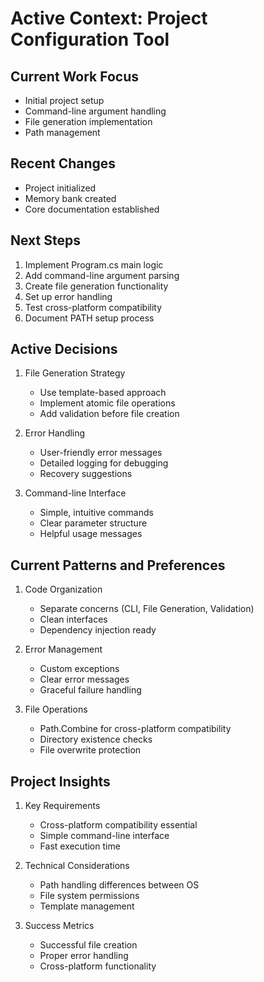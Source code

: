 # Active Context: Project Configuration Tool

## Current Work Focus
- Initial project setup
- Command-line argument handling
- File generation implementation
- Path management

## Recent Changes
- Project initialized
- Memory bank created
- Core documentation established

## Next Steps
1. Implement Program.cs main logic
2. Add command-line argument parsing
3. Create file generation functionality
4. Set up error handling
5. Test cross-platform compatibility
6. Document PATH setup process

## Active Decisions
1. File Generation Strategy
   - Use template-based approach
   - Implement atomic file operations
   - Add validation before file creation

2. Error Handling
   - User-friendly error messages
   - Detailed logging for debugging
   - Recovery suggestions

3. Command-line Interface
   - Simple, intuitive commands
   - Clear parameter structure
   - Helpful usage messages

## Current Patterns and Preferences
1. Code Organization
   - Separate concerns (CLI, File Generation, Validation)
   - Clean interfaces
   - Dependency injection ready

2. Error Management
   - Custom exceptions
   - Clear error messages
   - Graceful failure handling

3. File Operations
   - Path.Combine for cross-platform compatibility
   - Directory existence checks
   - File overwrite protection

## Project Insights
1. Key Requirements
   - Cross-platform compatibility essential
   - Simple command-line interface
   - Fast execution time

2. Technical Considerations
   - Path handling differences between OS
   - File system permissions
   - Template management

3. Success Metrics
   - Successful file creation
   - Proper error handling
   - Cross-platform functionality

